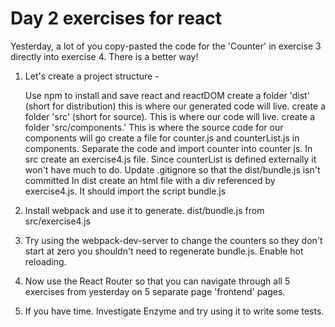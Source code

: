 # Day 2 exercises for react

Yesterday, a lot of you copy-pasted the code for the 'Counter' in exercise 3 directly into exercise 4. There is a better way! 

1. Let's create a project structure -

	Use npm to install and save react and reactDOM
	create a folder 'dist' (short for distribution) this is where our generated code will live.
	create a folder 'src' (short for source). This is where our code will live.
	create a folder 'src/components.' This is where the source code for our components will go
	create a file for counter.js and counterList.js in components. Separate the code and import counter into counter js.
	In src create an exercise4.js file. Since counterList is defined externally it won't have much to do.
	Update .gitignore so that the dist/bundle.js isn't committed
	In dist create an html file with a div referenced by exercise4.js. It should import the script bundle.js

2. Install webpack and use it to generate. dist/bundle.js from src/exercise4.js 

3. Try using the webpack-dev-server to change the counters so they don't start at zero you shouldn't need to regenerate bundle.js. Enable hot reloading.

4.  Now use the React Router so that you can navigate through all 5 exercises from yesterday on 5 separate page 'frontend' pages.

5. If you have time. Investigate Enzyme and try using it to write some tests.